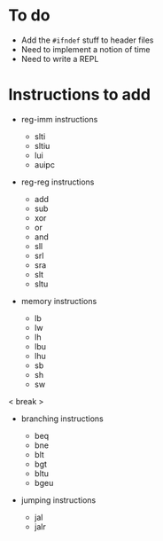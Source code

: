 # To do

- Add the `#ifndef` stuff to header files
- Need to implement a notion of time
- Need to write a REPL


# Instructions to add

- reg-imm instructions
    - slti
    - sltiu
    - lui
    - auipc

- reg-reg instructions
    - add
    - sub
    - xor
    - or
    - and
    - sll
    - srl
    - sra
    - slt
    - sltu

- memory instructions
    - lb
    - lw
    - lh
    - lbu
    - lhu
    - sb
    - sh
    - sw

< break >

- branching instructions
    - beq
    - bne
    - blt
    - bgt
    - bltu
    - bgeu

- jumping instructions
    - jal
    - jalr

